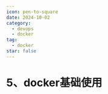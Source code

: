 ```yaml
---
icon: pen-to-square
date: 2024-10-02
category:
  - devops
  - docker
tag:
  - docker
star: false
---
```




# 5、docker基础使用